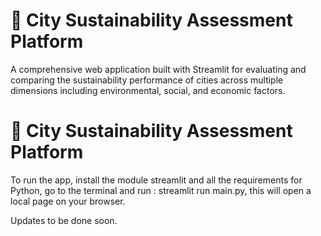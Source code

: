 # 🌿 City Sustainability Assessment Platform

A comprehensive web application built with Streamlit for evaluating and comparing the sustainability performance of cities across multiple dimensions including environmental, social, and economic factors.  

# 🌿 City Sustainability Assessment Platform

To run the app, install the module streamlit and all the requirements for Python, go to the terminal and run : streamlit run main.py, this will open a local page on your browser.  

Updates to be done soon. 

